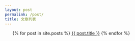 ```yaml
---
layout: post
permalink: /post/
title: 文章列表
---
```

<ul class="mdui-list">
{% for post in site.posts %}
    <a class="mdui-list-item mdui-ripple mdui-btn-block mdui-p-a-1" href="{{ post.url | remove: '.html' }}"><span class="mdui-typo-body-2">{{ post.title }}</span></a>
{% endfor %}
</ul>
